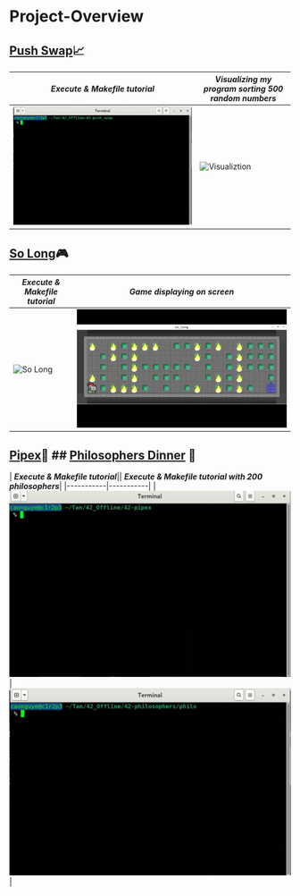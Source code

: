 # Project-Overview

## [Push Swap](https://github.com/Siuol7/42-push_swap.git)📈 

| ***Execute & Makefile tutorial*** | ***Visualizing my program sorting 500 random numbers*** |
|-----------|--------------|
| ![Push Swap](assets/push_swap.gif) | ![Visualiztion](assets/push_swap%20visualize.gif) |



## [So Long](https://github.com/Siuol7/42-so_long.git)🎮
| ***Execute & Makefile tutorial*** | ***Game displaying on screen*** |
|-----------|--------------|
| ![So Long](assets/so_long.gif) | ![Game](assets/game.gif) |

## [Pipex](https://github.com/Siuol7/42-pipex.git)🔧               ## [Philosophers Dinner](https://github.com/Siuol7/42-philosophers.git) 🍴
| ***Execute & Makefile tutorial***|| ***Execute & Makefile tutorial with 200 philosophers***|
|-----------|-----------|
| ![So Long](assets/pipex.gif) | ![So Long](assets/philo.gif) |






